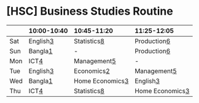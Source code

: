 # [HSC] Business Studies Routine

|			|10:00-10:40|10:45-11:20		|11:25-12:05		|
|	:---	|	:---	|	:---			|	:---			|
|	Sat		|English[3]	|Statistics[8]		|Production[6]		|
|	Sun		|Bangla[1]	|		-			|Production[6]		|
|	Mon		|ICT[4]		|Management[5]		|		-			|
|	Tue		|English[3]	|Economics[2]		|Management[5]		|
|	Wed		|Bangla[1]	|Home Economics[3]	|English[3]			|
|	Thu		|ICT[4]		|Statistics[8]		|Home Economics[3]	|

[1]: https://us04web.zoom.us/j/73162499099?pwd=S3dtU0g2Ylk2YXo5UlMvZm5RWEsydz09
[2]: https://us04web.zoom.us/j/73573816326?pwd=ZTVrZzhSL3g3OEdYd1lLSm1CSWNQZz09
[3]: https://us04web.zoom.us/j/78866341890?pwd=TFQrUldmbVQ5OFIvaVpld0grTDg0dz09
[3]: https://us04web.zoom.us/j/78919728882?pwd=NkRKaU9sZHVZcjQwUXdYamczZTFuZz09
[4]: https://us04web.zoom.us/j/72100793029?pwd=Z2ZFcTNPcWQvWGVFVy9vbjdWZ1RVUT09
[5]: https://us04web.zoom.us/j/79185273363?pwd=bVllbXdwOE45YUNBREd2STFZZmJMUT09
[6]: https://us04web.zoom.us/j/73557247602?pwd=OVovMHlOVitlb1NIc2ZRcnQ2SjliZz09
[7]: https://us04web.zoom.us/j/71345472123?pwd=ekRRbkJyNEplVkF6T24wcnpFUENrQT09
[8]: https://us04web.zoom.us/j/77375222083?pwd=SGRQaWFCVmh1QzZabTFNSDRzV2t2Zz09
